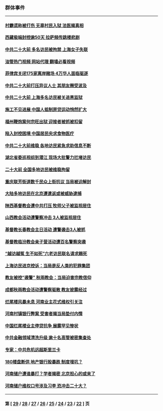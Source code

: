 ### 群体事件
---
#### [村霸谎称被打伤 无辜村民入狱 法医揭真相](../../pages/ncid279/n13838149.md?10051645) 
#### [西藏极端封控逾50天 拉萨频传跳楼悲剧](../../pages/ncid279/n13836551.md?10051645) 
#### [中共二十大前 多名访民被拘禁 上海女子失联](../../pages/ncid279/n13834363.md?10051645) 
#### [油管热门视频 网站代理 翻墙必看视频](http://209.222.30.114:81/youtube.html?10051645)
#### [菲律宾关闭175家离岸赌场 4万华人面临驱逐](../../pages/ncid279/n13833169.md?10051645) 
#### [中共二十大前打压异议人士 其朋友圈受波及](../../pages/ncid279/n13833136.md?10051645) 
#### [中共二十大前 上海多名访民被关进黑监狱](../../pages/ncid279/n13829500.md?10051645) 
#### [施工不见进展 中国人抵制房贷运动悄然扩大](../../pages/ncid279/n13828435.md?10051645) 
#### [福州鞭炮案何宗旺出狱 迎接者被抓被扣留](../../pages/ncid279/n13824304.md?10051645) 
#### [陷入封控困境 中国居民央求食物医疗](../../pages/ncid279/n13823589.md?10051645) 
#### [中共二十大前维稳 各地访民紧急求助信息不断](../../pages/ncid279/n13822888.md?10051645) 
#### [湖北省委巡视组到潜江 现场大批警力拦堵访民](../../pages/ncid279/n13820243.md?10051645) 
#### [二十大前 全国多地访民被维稳拘留](../../pages/ncid279/n13819431.md?10051645) 
#### [重庆联芳街道数千民众上街抗议 当局被迫解封](../../pages/ncid279/n13812220.md?10051645) 
#### [大陆多地访民在北京遭遣返或被威胁逮捕](../../pages/ncid279/n13812104.md?10051645) 
#### [陕西基督教会遭中共打压 牧师父子被监视居住](../../pages/ncid279/n13811611.md?10051645) 
#### [山西教会活动遭警察冲击 3人被监视居住](../../pages/ncid279/n13808966.md?10051645) 
#### [基督教长春教会主日活动 遭警袭击3人被抓](../../pages/ncid279/n13806935.md?10051645) 
#### [基督教临汾教会亲子营活动遭百名警察突袭](../../pages/ncid279/n13806527.md?10051645) 
#### [“越访越冤 生不如死”六老访民联名请求赐死](../../pages/ncid279/n13805907.md?10051645) 
#### [上海访民进京控诉：当局是反人类的犯罪集团](../../pages/ncid279/n13803858.md?10051645) 
#### [教友被控“袭警” 秋雨教会：当局迫害宗教信仰](../../pages/ncid279/n13803563.md?10051645) 
#### [成都秋雨教会活动遭警察驱散 教友披露经过](../../pages/ncid279/n13802541.md?10051645) 
#### [烂尾楼风暴未息 河南业主花式维权引关注](../../pages/ncid279/n13794519.md?10051645) 
#### [河南村镇银行弊案 受害者揭当局垫付内情](../../pages/ncid279/n13791990.md?10051645) 
#### [中国烂尾楼业主停贷抗争 展露罕见惨状](../../pages/ncid279/n13787794.md?10051645) 
#### [中共金融领域清洗升级 逾十名高管被密集查处](../../pages/ncid279/n13782694.md?10051645) 
#### [专家：中共危机远超斯里兰卡](../../pages/ncid279/n13782248.md?10051645) 
#### [180楼盘断供 地产银行股暴跌 制度埋坑？](../../pages/ncid279/n13780778.md?10051645) 
#### [河南储户遭谁暴打？学者揭密 北京担心的或来了](../../pages/ncid279/n13779407.md?10051645) 
#### [河南储户维权口号涉及习李 恐冲击二十大？](../../pages/ncid279/n13778148.md?10051645) 

---
#### 第 [ [29](./29.md?10051645) / [28](./28.md?10051645) / [27](./27.md?10051645) / [26](./26.md?10051645) / [25](./25.md?10051645) / [24](./24.md?10051645) / [23](./23.md?10051645) / [22](./22.md?10051645) ] 页

